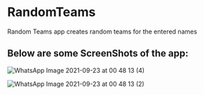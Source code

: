 # RandomTeams
Random Teams app creates random teams for the entered names

## Below are some ScreenShots of the app:

![WhatsApp Image 2021-09-23 at 00 48 13 (4)](https://user-images.githubusercontent.com/86017598/134410286-f18f796d-95c7-4fd0-b5eb-d9c64f27ddab.jpeg)

![WhatsApp Image 2021-09-23 at 00 48 13 (2)](https://user-images.githubusercontent.com/86017598/134409504-bd8fee91-3601-4c2f-9510-c6d07a9e6bd6.jpeg)
